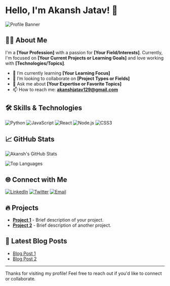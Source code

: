 # Hello, I'm Akansh Jatav! 👋

![Profile Banner](https://your-image-link.com/banner.png) <!-- Optional: Add a custom banner image -->

## 👨‍💻 About Me
I'm a **[Your Profession]** with a passion for **[Your Field/Interests]**. Currently, I'm focused on **[Your Current Projects or Learning Goals]** and love working with **[Technologies/Topics]**.

- 🌱 I’m currently learning **[Your Learning Focus]**
- 👯 I’m looking to collaborate on **[Project Types or Fields]**
- 💬 Ask me about **[Your Expertise or Favorite Topics]**
- 📫 How to reach me: **akanshjatav129@gmail.com**

## 🛠️ Skills & Technologies
![Python](https://img.shields.io/badge/-Python-3776AB?style=flat&logo=python&logoColor=white)
![JavaScript](https://img.shields.io/badge/-JavaScript-F7DF1E?style=flat&logo=javascript&logoColor=black)
![React](https://img.shields.io/badge/-React-61DAFB?style=flat&logo=react&logoColor=black)
![Node.js](https://img.shields.io/badge/-Node.js-339933?style=flat&logo=node.js&logoColor=white)
![CSS3](https://img.shields.io/badge/-CSS3-1572B6?style=flat&logo=css3&logoColor=white)

## 📈 GitHub Stats
![Akansh's GitHub Stats](https://github-readme-stats.vercel.app/api?username=akanshjatav&show_icons=true&theme=default)

![Top Languages](https://github-readme-stats.vercel.app/api/top-langs/?username=akanshjatav&layout=compact&theme=default)

## 🌐 Connect with Me
[![LinkedIn](https://img.shields.io/badge/-LinkedIn-0077B5?style=flat&logo=linkedin&logoColor=white)](https://linkedin.com/in/yourprofile)
[![Twitter](https://img.shields.io/badge/-Twitter-1DA1F2?style=flat&logo=twitter&logoColor=white)](https://twitter.com/yourprofile)
[![Email](https://img.shields.io/badge/-Email-D14836?style=flat&logo=gmail&logoColor=white)](mailto:akanshjatav129@gmail.com)

## 🔥 Projects
- **[Project 1](https://github.com/akanshjatav/project1)** - Brief description of your project.
- **[Project 2](https://github.com/akanshjatav/project2)** - Brief description of another project.

## 📝 Latest Blog Posts
- [Blog Post 1](https://yourblog.com/post1)
- [Blog Post 2](https://yourblog.com/post2)

---

Thanks for visiting my profile! Feel free to reach out if you'd like to connect or collaborate.
